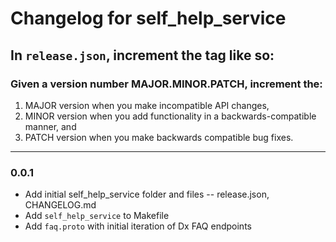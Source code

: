 # Changelog for self_help_service
## In `release.json`, increment the tag like so:

### Given a version number MAJOR.MINOR.PATCH, increment the:

1. MAJOR version when you make incompatible API changes,
2. MINOR version when you add functionality in a backwards-compatible manner, and
3. PATCH version when you make backwards compatible bug fixes.

---

### 0.0.1

- Add initial self_help_service folder and files -- release.json, CHANGELOG.md
- Add `self_help_service` to Makefile
- Add `faq.proto` with initial iteration of Dx FAQ endpoints